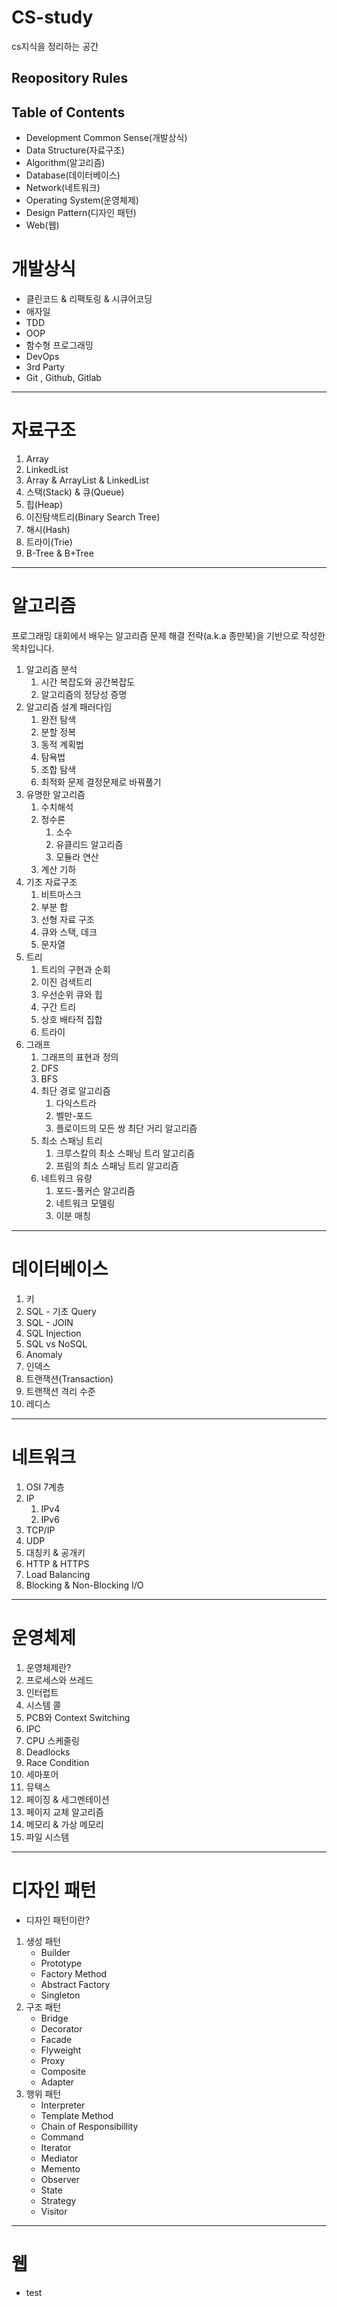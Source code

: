 # CS-study

cs지식을 정리하는 공간

## Reopository Rules

## Table of Contents

- Development Common Sense(개발상식)
- Data Structure(자료구조)
- Algorithm(알고리즘)
- Database(데이터베이스)
- Network(네트워크)
- Operating System(운영체제)
- Design Pattern(디자인 패턴)
- Web(웹)

# 개발상식

- 클린코드 & 리팩토링 & 시큐어코딩
- 애자일
- TDD
- OOP
- 함수형 프로그래밍
- DevOps
- 3rd Party
- Git , Github, Gitlab

---

# 자료구조

1. Array
2. LinkedList
3. Array & ArrayList & LinkedList
4. 스택(Stack) & 큐(Queue)
5. 힙(Heap)
6. 이진탐색트리(Binary Search Tree)
7. 해시(Hash)
8. 트라이(Trie)
9. B-Tree & B+Tree

---

# 알고리즘

프로그래밍 대회에서 배우는 알고리즘 문제 해결 전략(a.k.a 종만북)을 기반으로 작성한 목차입니다.

1. 알고리즘 분석
   1. 시간 복잡도와 공간복잡도
   2. 알고리즘의 정당성 증명
2. 알고리즘 설계 패러다임
   1. 완전 탐색
   2. 분할 정복
   3. 동적 계획법
   4. 탐욕법
   5. 조합 탐색
   6. 최적화 문제 결정문제로 바꿔풀기
3. 유명한 알고리즘
   1. 수치해석
   2. 정수론
      1. 소수
      2. 유클리드 알고리즘
      3. 모듈라 연산
   3. 계산 기하
4. 기초 자료구조
   1. 비트마스크
   2. 부분 합
   3. 선형 자료 구조
   4. 큐와 스택, 데크
   5. 문자열
5. 트리
   1. 트리의 구현과 순회
   2. 이진 검색트리
   3. 우선순위 큐와 힙
   4. 구간 트리
   5. 상호 배타적 집합
   6. 트라이
6. 그래프
   1. 그래프의 표현과 정의
   2. DFS
   3. BFS
   4. 최단 경로 알고리즘
      1. 다익스트라
      2. 벨만-포드
      3. 플로이드의 모든 쌍 최단 거리 알고리즘
   5. 최소 스패닝 트리
      1. 크루스칼의 최소 스패닝 트리 알고리즘
      2. 프림의 최소 스패닝 트리 알고리즘
   6. 네트워크 유량
      1. 포드-풀커슨 알고리즘
      2. 네트워크 모델링
      3. 이분 매칭

---

# 데이터베이스

1. 키
2. SQL - 기초 Query
3. SQL - JOIN
4. SQL Injection
5. SQL vs NoSQL
6. Anomaly
7. 인덱스
8. 트랜잭션(Transaction)
9. 트랜잭션 격리 수준
10. 레디스

---

# 네트워크

1. OSI 7계층
2. IP
   1. IPv4
   2. IPv6
3. TCP/IP
4. UDP
5. 대칭키 & 공개키
6. HTTP & HTTPS
7. Load Balancing
8. Blocking & Non-Blocking I/O

---

# 운영체제

1. 운영체제란?
2. 프로세스와 쓰레드
3. 인터럽트
4. 시스템 콜
5. PCB와 Context Switching
6. IPC
7. CPU 스케줄링
8. Deadlocks
9. Race Condition
10. 세마포어
11. 뮤텍스
12. 페이징 & 세그멘테이션
13. 페이지 교체 알고리즘
14. 메모리 & 가상 메모리
15. 파일 시스템

---

# 디자인 패턴

- 디자인 패턴이란?

1. 생성 패턴
   - Builder
   - Prototype
   - Factory Method
   - Abstract Factory
   - Singleton
2. 구조 패턴
   - Bridge
   - Decorator
   - Facade
   - Flyweight
   - Proxy
   - Composite
   - Adapter
3. 행위 패턴
   - Interpreter
   - Template Method
   - Chain of Responsibillity
   - Command
   - Iterator
   - Mediator
   - Memento
   - Observer
   - State
   - Strategy
   - Visitor

---

# 웹

- test
